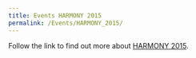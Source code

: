 ```yaml
---
title: Events HARMONY 2015
permalink: /Events/HARMONY_2015/
---
```


Follow the link to find out more about [HARMONY 2015](http://co.mbine.org/events/HARMONY_2015).